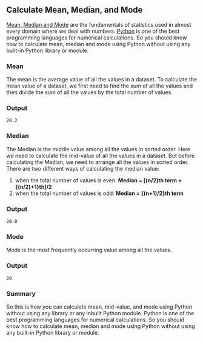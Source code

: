 ## Calculate Mean, Median, and Mode

[Mean, Median and Mode](https://www.statstutor.ac.uk/resources/uploaded/meanmedianmode.pdf) are the fundamentals of statistics used in almost every domain where we deal with numbers. [Python](https://thecleverprogrammer.com/2022/03/19/applications-of-python-in-the-real-world/) is one of the best programming languages for numerical calculations. So you should know how to calculate mean, median and mode using Python without using any built-in Python library or module.

### Mean

The mean is the average value of all the values in a dataset. To calculate the mean value of a dataset, we first need to find the sum of all the values and then divide the sum of all the values by the total number of values.

### Output

```
20.2
```

### Median

The Median is the middle value among all the values in sorted order. Here we need to calculate the mid-value of all the values in a dataset. But before calculating the Median, we need to arrange all the values in sorted order. There are two different ways of calculating the median value:

1. when the total number of values is even: **Median  = [(n/2)th term + {(n/2)+1}th]/2**
2. when the total number of values is odd: **Median = {(n+1)/2}th term**

### Output

```
20.0
```

### Mode

Mode is the most frequently occurring value among all the values.

### Output

```
20
```

### Summary

So this is how you can calculate mean, mid-value, and mode using Python without using any library or any inbuilt Python module. Python is one of the best programming languages for numerical calculations. So you should know how to calculate mean, median and mode using Python without using any built-in Python library or module.